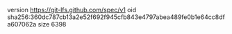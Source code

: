 version https://git-lfs.github.com/spec/v1
oid sha256:360dc787cb13a2e52f692f945cfb843e4797abea489fe0b1e64cc8dfa607062a
size 6398
